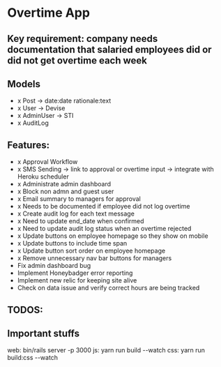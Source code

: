 # Overtime App

## Key requirement: company needs documentation that salaried employees did or did not get overtime each week

## Models

- x Post -> date:date rationale:text
- x User -> Devise
- x AdminUser -> STI
- x AuditLog

## Features:

- x Approval Workflow
- x SMS Sending -> link to approval or overtime input -> integrate with Heroku scheduler
- x Administrate admin dashboard
- x Block non admn and guest user
- x Email summary to managers for approval
- x Needs to be documented if employee did not log overtime
- x Create audit log for each text message
- x Need to update end_date when confirmed
- x Need to update audit log status when an overtime rejected
- x Update buttons on employee homepage so they show on mobile
- x Update buttons to include time span
- x Update button sort order on employee homepage
- x Remove unnecessary nav bar buttons for managers
- Fix admin dashboard bug
- Implement Honeybadger error reporting
- Implement new relic for keeping site alive
- Check on data issue and verify correct hours are being tracked

## TODOS:

## Important stuffs

web: bin/rails server -p 3000
js: yarn run build --watch
css: yarn run build:css --watch
